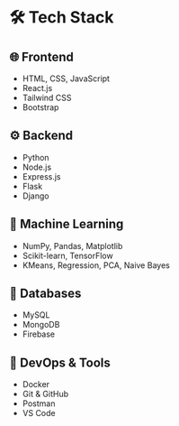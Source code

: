 # 🛠️ Tech Stack

## 🌐 Frontend
- HTML, CSS, JavaScript
- React.js
- Tailwind CSS
- Bootstrap

## ⚙️ Backend
- Python
- Node.js
- Express.js
- Flask
- Django

## 🧠 Machine Learning
- NumPy, Pandas, Matplotlib
- Scikit-learn, TensorFlow
- KMeans, Regression, PCA, Naive Bayes

## 💾 Databases
- MySQL
- MongoDB
- Firebase

## 🔧 DevOps & Tools
- Docker
- Git & GitHub
- Postman
- VS Code

